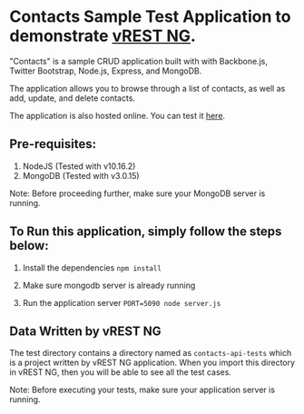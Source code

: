 # Contacts Sample Test Application to demonstrate [vREST NG](https://ng.vrest.io). #

"Contacts" is a sample CRUD application built with with Backbone.js, Twitter Bootstrap, Node.js, Express, and MongoDB.

The application allows you to browse through a list of contacts, as well as add, update, and delete contacts.

The application is also hosted online. You can test it [here](http://example.vrest.io/contacts/v1/test/).

## Pre-requisites: ##
1. NodeJS (Tested with v10.16.2)
2. MongoDB (Tested with v3.0.15)

Note: Before proceeding further, make sure your MongoDB server is running.

## To Run this application, simply follow the steps below: ##

1. Install the dependencies
```npm install```

2. Make sure mongodb server is already running

3. Run the application server
```PORT=5090 node server.js```

## Data Written by vREST NG ##
The test directory contains a directory named as `contacts-api-tests` which is a project written by vREST NG application. When you import this directory in vREST NG, then you will be able to see all the test cases.

Note: Before executing your tests, make sure your application server is running.